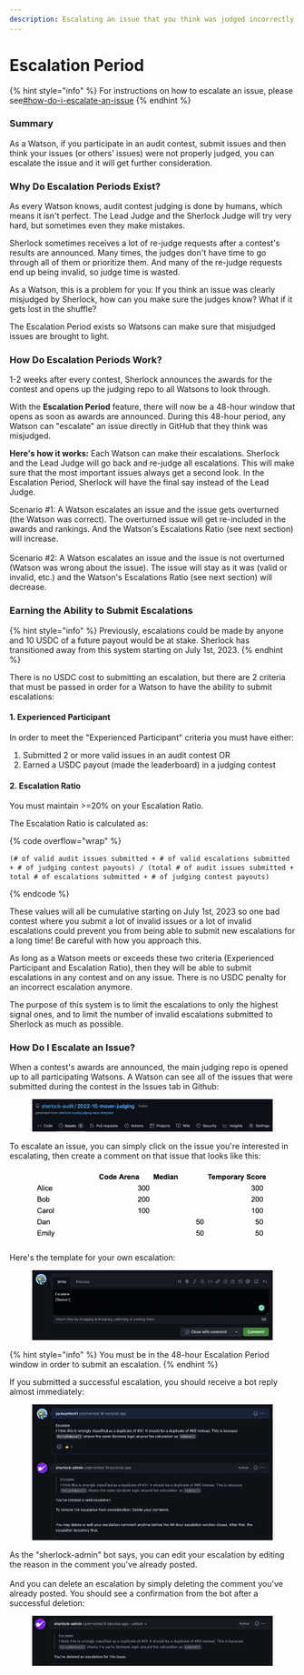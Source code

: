```yaml
---
description: Escalating an issue that you think was judged incorrectly
---
```


# Escalation Period



{% hint style="info" %}
For instructions on how to escalate an issue, please see[#how-do-i-escalate-an-issue](escalation-period.md#how-do-i-escalate-an-issue "mention")
{% endhint %}

### Summary

As a Watson, if you participate in an audit contest, submit issues and then think your issues (or others' issues) were not properly judged, you can escalate the issue and it will get further consideration.&#x20;

### Why Do Escalation Periods Exist?

As every Watson knows, audit contest judging is done by humans, which means it isn't perfect. The Lead Judge and the Sherlock Judge will try very hard, but sometimes even they make mistakes.

Sherlock sometimes receives a lot of re-judge requests after a contest's results are announced. Many times, the judges don't have time to go through all of them or prioritize them. And many of the re-judge requests end up being invalid, so judge time is wasted.&#x20;

As a Watson, this is a problem for you: If you think an issue was clearly misjudged by Sherlock, how can you make sure the judges know? What if it gets lost in the shuffle?

The Escalation Period exists so Watsons can make sure that misjudged issues are brought to light.&#x20;

### How Do Escalation Periods Work?

1-2 weeks after every contest, Sherlock announces the awards for the contest and opens up the judging repo to all Watsons to look through.

With the **Escalation Period** feature, there will now be a 48-hour window that opens as soon as awards are announced. During this 48-hour period, any Watson can "escalate" an issue directly in GitHub that they think was misjudged.

**Here's how it works:** Each Watson can make their escalations. Sherlock and the Lead Judge will go back and re-judge all escalations. This will make sure that the most important issues always get a second look. In the Escalation Period, Sherlock will have the final say instead of the Lead Judge.

Scenario #1: A Watson escalates an issue and the issue gets overturned (the Watson was correct). The overturned issue will get re-included in the awards and rankings. And the Watson's Escalations Ratio (see next section) will increase. \
\
Scenario #2: A Watson escalates an issue and the issue is not overturned (Watson was wrong about the issue). The issue will stay as it was (valid or invalid, etc.) and the Watson's Escalations Ratio (see next section) will decrease.&#x20;

### Earning the Ability to Submit Escalations

{% hint style="info" %}
Previously, escalations could be made by anyone and 10 USDC of a future payout would be at stake. Sherlock has transitioned away from this system starting on July 1st, 2023.&#x20;
{% endhint %}

There is no USDC cost to submitting an escalation, but there are 2 criteria that must be passed in order for a Watson to have the ability to submit escalations:

#### 1. Experienced Participant

In order to meet the "Experienced Participant" criteria you must have either:

1. Submitted 2 or more valid issues in an audit contest OR
2. Earned a USDC payout (made the leaderboard) in a judging contest

#### 2. Escalation Ratio

You must maintain >=20% on your Escalation Ratio.

The Escalation Ratio is calculated as:

{% code overflow="wrap" %}
```
(# of valid audit issues submitted + # of valid escalations submitted + # of judging contest payouts) / (total # of audit issues submitted + total # of escalations submitted + # of judging contest payouts)
```
{% endcode %}

These values will all be cumulative starting on July 1st, 2023 so one bad contest where you submit a lot of invalid issues or a lot of invalid escalations could prevent you from being able to submit new escalations for a long time! Be careful with how you approach this.

As long as a Watson meets or exceeds these two criteria (Experienced Participant and Escalation Ratio), then they will be able to submit escalations in any contest and on any issue. There is no USDC penalty for an incorrect escalation anymore. &#x20;

The purpose of this system is to limit the escalations to only the highest signal ones, and to limit the number of invalid escalations submitted to Sherlock as much as possible.&#x20;

### How Do I Escalate an Issue?

When a contest's awards are announced, the main judging repo is opened up to all participating Watsons. A Watson can see all of the issues that were submitted during the contest in the Issues tab in Github:

<figure><img src="../../.gitbook/assets/image (1).png" alt=""><figcaption></figcaption></figure>

To escalate an issue, you can simply click on the issue you're interested in escalating, then create a comment on that issue that looks like this:

<figure><img src="../../.gitbook/assets/image (8).png" alt=""><figcaption></figcaption></figure>

Here's the template for your own escalation:

<figure><img src="../../.gitbook/assets/image (3).png" alt=""><figcaption></figcaption></figure>

{% hint style="info" %}
You must be in the 48-hour Escalation Period window in order to submit an escalation.&#x20;
{% endhint %}

If you submitted a successful escalation, you should receive a bot reply almost immediately:

<figure><img src="../../.gitbook/assets/image (15).png" alt=""><figcaption></figcaption></figure>

As the "sherlock-admin" bot says, you can edit your escalation by editing the reason in the comment you've already posted. \
\
And you can delete an escalation by simply deleting the comment you've already posted. You should see a confirmation from the bot after a successful deletion:

<figure><img src="../../.gitbook/assets/image (11).png" alt=""><figcaption></figcaption></figure>
